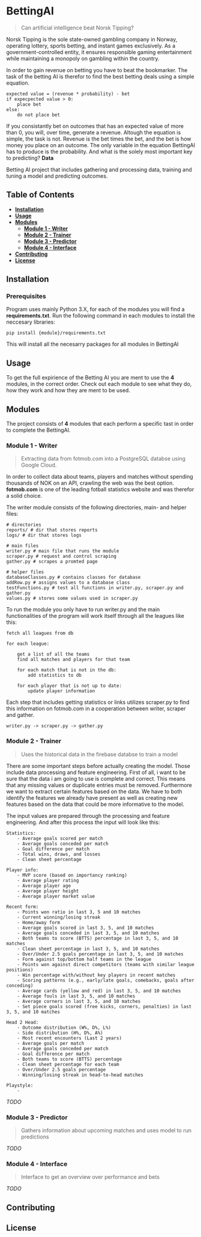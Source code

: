 # BettingAI
> Can artificial intelligence beat Norsk Tipping?

Norsk Tipping is the sole state-owned gambling company in Norway, operating lottery, sports betting, and instant games exclusively. As a government-controlled entity, it ensures responsible gaming entertainment while maintaining a monopoly on gambling within the country.

In order to gain revenue on betting you have to beat the bookmarker. The task of the betting AI is therefor to find the best betting deals using a simple equation.

```
expected value = (revenue * probability) - bet
if expecpected value > 0:
    place bet
else:
    do not place bet
```

If you consistantly bet on outcomes that has an expected value of more than 0, you will, over time, generate a revenue. Altough the equation is simple, the task is not. Revenue is the bet times the bet, and the bet is how money you place on an outcome. The only variable in the equation BettingAI has to produce is the probability. And what is the solely most important key to predicting? **Data**

Betting AI project that includes gathering and processing data, training and tuning a model and predicting outcomes.

## Table of Contents
- **[Installation](#installation)**
- **[Usage](#usage)**
- **[Modules](#modules)**
  - **[Module 1 - Writer](#module-1---writer)**
  - **[Module 2 - Trainer](#module-2---trainer)**
  - **[Module 3 - Predictor](#module-3---predictor)**
  - **[Module 4 - Interface](#module-4---interface)**
- **[Contributing](#contributing)**
- **[License](#license)**

## Installation

### Prerequisites
Program uses mainly Python 3.X, for each of the modules you will find a **requirements.txt**. Run the following command in each modules to install the neccesary libraries: 
```
pip install {module}/requirements.txt
```

This will install all the necesarry packages for all modules in BettingAI


## Usage
To get the full expirience of the Betting AI you are ment to use the **4** modules, in the correct order. Check out each module to see what they do, how they work and how they are ment to be used.

## Modules
The project consists of **4** modules that each perform a specific tast in order to complete the BettingAI.

### Module 1 - Writer
> Extracting data from fotmob.com into a PostgreSQL databse using Google Cloud.

In order to collect data about teams, players and matches without spending thousands of NOK on an API, crawling the web was the best option. **fotmob.com** is one of the leading fotball statistics website and was therefor a solid choice.

The writer module consists of the following directories, main- and helper files:
```
# directories
reports/ # dir that stores reports
logs/ # dir that stores logs

# main files
writer.py # main file that runs the module
scraper.py # request and control scraping
gather.py # scrapes a promted page

# helper files
databaseClasses.py # contains classes for database
addRow.py # assigns values to a database class
testFunctions.py # test all functions in writer.py, scraper.py and gather.py
values.py # stores some values used in scraper.py
```

To run the module you only have to run writer.py and the main functionalities of the program will work itself through all the leagues like this:

```
fetch all leagues from db

for each league:

    get a list of all the teams
    find all matches and players for that team

    for each match that is not in the db:
        add statistics to db

    for each player that is not up to date:
        update player information
```

Each step that includes getting statistics or links utilizes scraper.py to find this information on fotmob.com in a cooperation between writer, scraper and gather.

```
writer.py -> scraper.py -> gather.py
```


### Module 2 - Trainer
> Uses the historical data in the firebase databse to train a model

There are some important steps before actually creating the model. Those include data processing and feature engineering. First of all, i want to be sure that the data i am going to use is complete and correct. This means that any missing values or duplicate entries must be removed. Furthermore we want to extract certain features based on the data. We have to both identify the features we already have present as well as creating new features based on the data that could be more informative to the model.

The input values are prepared through the processing and feature engineering. And after this process the input will look like this:
```
Statistics:
    - Average goals scored per match
    - Average goals conceded per match
    - Goal difference per match
    - Total wins, draws, and losses
    - Clean sheet percentage

Player info:
    - MVP score (based on importancy ranking)
    - Average player rating
    - Average player age
    - Average player height
    - Average player market value

Recent form:
    - Points won ratio in last 3, 5 and 10 matches
    - Current winning/losing streak
    - Home/away form
    - Average goals scored in last 3, 5, and 10 matches
    - Average goals conceded in last 3, 5, and 10 matches
    - Both teams to score (BTTS) percentage in last 3, 5, and 10 matches
    - Clean sheet percentage in last 3, 5, and 10 matches
    - Over/Under 2.5 goals percentage in last 3, 5, and 10 matches
    - Form against top/bottom half teams in the league
    - Points won against direct competitors (teams with similar league positions)
    - Win percentage with/without key players in recent matches
    - Scoring patterns (e.g., early/late goals, comebacks, goals after conceding)
    - Average cards (yellow and red) in last 3, 5, and 10 matches
    - Average fouls in last 3, 5, and 10 matches
    - Average corners in last 3, 5, and 10 matches
    - Set piece goals scored (free kicks, corners, penalties) in last 3, 5, and 10 matches

Head 2 Head:
    - Outcome distribution (W%, D%, L%)
    - Side distribution (H%, D%, A%)
    - Most recent encounters (Last 2 years)
    - Average goals per match
    - Average goals conceded per match
    - Goal difference per match
    - Both teams to score (BTTS) percentage
    - Clean sheet percentage for each team
    - Over/Under 2.5 goals percentage
    - Winning/losing streak in head-to-head matches

Playstyle:
    - 
```


*TODO*

### Module 3 - Predictor
> Gathers information about upcoming matches and uses model to run predictions

*TODO*

### Module 4 - Interface
> Interface to get an overview over performance and bets

*TODO*

## Contributing

## License





